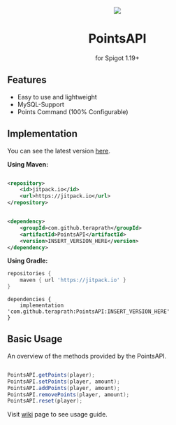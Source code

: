 <!--suppress HtmlDeprecatedAttribute -->
<div align="center">

[![](https://jitpack.io/v/teraprath/PointsAPI.svg)](https://jitpack.io/#teraprath/PointsAPI)
<div>
    <h1>PointsAPI</h1>
    <p>for Spigot 1.19+<p>
</div>
</div>

## Features

- Easy to use and lightweight
- MySQL-Support
- Points Command (100% Configurable)

## Implementation

You can see the latest version [here](https://github.com/teraprath/PointsAPI/releases/latest).

**Using Maven:**

````xml

<repository>
    <id>jitpack.io</id>
    <url>https://jitpack.io</url>
</repository>
````

````xml

<dependency>
    <groupId>com.github.teraprath</groupId>
    <artifactId>PointsAPI</artifactId>
    <version>INSERT_VERSION_HERE</version>
</dependency>
````

**Using Gradle:**
````groovy
repositories {
    maven { url 'https://jitpack.io' }
}
````
````
dependencies {
    implementation 'com.github.teraprath:PointsAPI:INSERT_VERSION_HERE'
}
````

## Basic Usage
An overview of the methods provided by the PointsAPI.

```java

PointsAPI.getPoints(player);
PointsAPI.setPoints(player, amount);
PointsAPI.addPoints(player, amount);
PointsAPI.removePoints(player, amount);
PointsAPI.reset(player);

```
Visit [wiki](https://github.com/teraprath/PointsAPI/wiki/) page to see usage guide.
